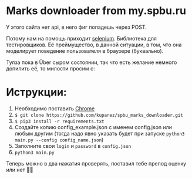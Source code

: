 # Marks downloader from my.spbu.ru

У этого сайта нет api, в него фиг попадешь через POST.

Потому нам на помощь приходит [selenium](http://selenium-python.readthedocs.io/). Библиотека для тестировщиков. Её преймущество, в данной ситуации, в том, что она моделирует поведение пользователя в браузере (буквально).

Тулза пока в Über сыром состоянии, так что есть желание немного допилить её, то милости просим с:

# Иструкции:
1. Необходимо поставить [Chrome](https://www.google.ru/chrome/browser/desktop/index.html)
2. `$ git clone https://github.com/kuparez/spbu_marks_downloader.git`
3. `$ pip3 install -r requirements.txt`
3. Создайте копию config_example.json с именем config.json или любым другим (тогда надо явно указать будет при запуске `python3 main.py --config config_name.json`)
4. Заполните свои `login` и `password` в `config.json`
6. `python3 main.py`

Теперь можно в два нажатия проверять, поставил тебе препод оценку или нет 👯‍♂️
